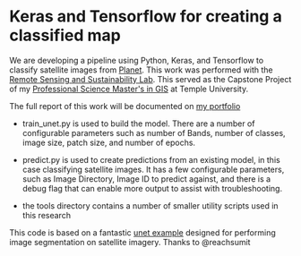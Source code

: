 # Keras and Tensorflow for creating a classified map
We are developing a pipeline using Python, Keras, and Tensorflow to classify satellite images from [Planet](https://www.planet.com). This work was performed with the [Remote Sensing and Sustainability Lab](http://rsensus.org/en/). This served as the Capstone Project of my [Professional Science Master's in GIS](https://bulletin.temple.edu/graduate/scd/cla/geographic-information-systems-psm/) at Temple University.

The full report of this work will be documented on [my portfolio](https://claudeschrader.com)

* train_unet.py is used to build the model. There are a number of configurable parameters such as number of Bands, number of classes, image size, patch size, and number of epochs.

* predict.py is used to create predictions from an existing model, in this case classifying satellite images. It has a few configurable parameters, such as Image Directory, Image ID to predict against, and there is a debug flag that can enable more output to assist with troubleshooting.

* the tools directory contains a number of smaller utility scripts used in this research

This code is based on a fantastic [unet example](https://github.com/reachsumit/deep-unet-for-satellite-image-segmentation) designed for performing image segmentation on satellite imagery. Thanks to @reachsumit 
